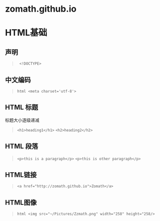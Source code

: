 # zomath.github.io
# HTML基础
## 声明
> ``` <!DOCTYPE>```
## 中文编码
>```html <meta charset='utf-8'>```

## HTML 标题
标题大小逐级递减
>```<h1>heading1</h1>```
>```<h2>heading2</h2>```

## HTML 段落
>```<p>this is a paragraph</p>```
>```<p>this is other paragraph</p>```

## HTML链接
>```<a href="http://zomath.github.io">Zomath</a>```

## HTML图像
>```html <img src="~/Pictures/Zzmath.png" width="258" height="258/>```



